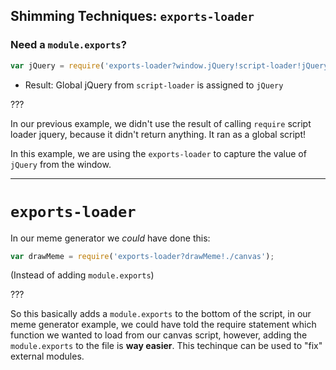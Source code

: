 ## Shimming Techniques: `exports-loader`

### Need a `module.exports`?

```js
var jQuery = require('exports-loader?window.jQuery!script-loader!jQuery');
```

- Result: Global jQuery from `script-loader` is assigned to `jQuery`

???

In our previous example, we didn't use the result of calling `require` script loader jquery, because it didn't return anything.  It ran as a global script!

In this example, we are using the `exports-loader` to capture the value of `jQuery` from the window.

---

# `exports-loader`

In our meme generator we *could* have done this:

```js
var drawMeme = require('exports-loader?drawMeme!./canvas');
```

(Instead of adding `module.exports`)

???

So this basically adds a `module.exports` to the bottom of the script, in our meme generator example, we could have told the require statement which function we wanted to load from our canvas script, however, adding the `module.exports` to the file is **way easier**.  This techinque can be used to "fix" external modules.
